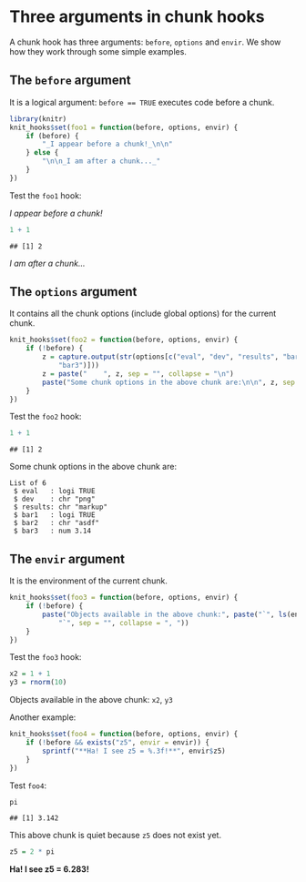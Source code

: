 # Three arguments in chunk hooks

A chunk hook has three arguments: `before`, `options` and `envir`. We show how they work through some simple examples.

## The `before` argument

It is a logical argument: `before == TRUE` executes code before a chunk.


```r
library(knitr)
knit_hooks$set(foo1 = function(before, options, envir) {
    if (before) {
        "_I appear before a chunk!_\n\n"
    } else {
        "\n\n_I am after a chunk..._"
    }
})
```

Test the `foo1` hook:

_I appear before a chunk!_

```r
1 + 1
```

```
## [1] 2
```



_I am after a chunk..._

## The `options` argument

It contains all the chunk options (include global options) for the current chunk.


```r
knit_hooks$set(foo2 = function(before, options, envir) {
    if (!before) {
        z = capture.output(str(options[c("eval", "dev", "results", "bar1", "bar2",
            "bar3")]))
        z = paste("    ", z, sep = "", collapse = "\n")
        paste("Some chunk options in the above chunk are:\n\n", z, sep = "")
    }
})
```

Test the `foo2` hook:


```r
1 + 1
```

```
## [1] 2
```

Some chunk options in the above chunk are:

    List of 6
     $ eval   : logi TRUE
     $ dev    : chr "png"
     $ results: chr "markup"
     $ bar1   : logi TRUE
     $ bar2   : chr "asdf"
     $ bar3   : num 3.14

## The `envir` argument

It is the environment of the current chunk.


```r
knit_hooks$set(foo3 = function(before, options, envir) {
    if (!before) {
        paste("Objects available in the above chunk:", paste("`", ls(envir),
            "`", sep = "", collapse = ", "))
    }
})
```

Test the `foo3` hook:


```r
x2 = 1 + 1
y3 = rnorm(10)
```

Objects available in the above chunk: `x2`, `y3`

Another example:


```r
knit_hooks$set(foo4 = function(before, options, envir) {
    if (!before && exists("z5", envir = envir)) {
        sprintf("**Ha! I see z5 = %.3f!**", envir$z5)
    }
})
```

Test `foo4`:


```r
pi
```

```
## [1] 3.142
```

This above chunk is quiet because `z5` does not exist yet.


```r
z5 = 2 * pi
```

**Ha! I see z5 = 6.283!**
